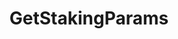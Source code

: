 ---
title: GetStakingParams
api:
  file: Consensus Client Api.openapi.json
  operationId: get_staking-params
hidden: false
---